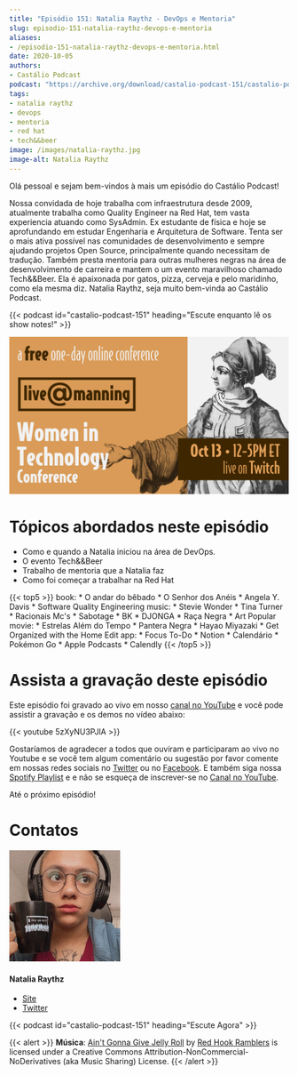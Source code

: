 ```yaml
---
title: "Episódio 151: Natalia Raythz - DevOps e Mentoria"
slug: episodio-151-natalia-raythz-devops-e-mentoria
aliases:
- /episodio-151-natalia-raythz-devops-e-mentoria.html
date: 2020-10-05
authors:
- Castálio Podcast
podcast: "https://archive.org/download/castalio-podcast-151/castalio-podcast-151.mp3"
tags:
- natalia raythz
- devops
- mentoria
- red hat
- tech&&beer
image: /images/natalia-raythz.jpg
image-alt: Natalia Raythz
---
```


Olá pessoal e sejam bem-vindos à mais um episódio do Castálio Podcast!

Nossa convidada de hoje trabalha com infraestrutura desde 2009, atualmente
trabalha como Quality Engineer na Red Hat, tem vasta experiencia atuando como
SysAdmin. Ex estudante de física e hoje se aprofundando em estudar Engenharia e
Arquitetura de Software. Tenta ser o mais ativa possível nas comunidades de
desenvolvimento e sempre ajudando projetos Open Source, principalmente quando
necessitam de tradução. Também presta mentoria para outras mulheres negras na
área de desenvolvimento de carreira e mantem o um evento maravilhoso chamado
Tech&&Beer. Ela é apaixonada por gatos, pizza, cerveja e pelo maridinho, como
ela mesma diz. Natalia Raythz, seja muito bem-vinda ao Castálio Podcast.

<div class="clearfix"></div>

{{< podcast id="castalio-podcast-151" heading="Escute enquanto lê os show notes!" >}}

<div class="row">
    <div class="col-md-12">
        <a href="http://mng.bz/Qxnj" target="_blank">
            <img class="img-responsive" src="/images/women-in-tech-conference.jpg" alt="live@manning Women in Technology" />
        </a>
    </div>
</div>

# Tópicos abordados neste episódio

- Como e quando a Natalia iniciou na área de DevOps.
- O evento Tech&&Beer
- Trabalho de mentoria que a Natalia faz
- Como foi começar a trabalhar na Red Hat

{{< top5 >}}
book:
    * O andar do bêbado
    * O Senhor dos Anéis
    * Angela Y. Davis
    * Software Quality Engineering
music:
    * Stevie Wonder
    * Tina Turner
    * Racionais Mc's
    * Sabotage
    * BK
    * DJONGA
    * Raça Negra
    * Art Popular
movie:
    * Estrelas Além do Tempo
    * Pantera Negra
    * Hayao Miyazaki
    * Get Organized with the Home Edit
app:
    * Focus To-Do
    * Notion
    * Calendário
    * Pokémon Go
    * Apple Podcasts
    * Calendly
{{< /top5 >}}

# Assista a gravação deste episódio

Este episódio foi gravado ao vivo em nosso [canal no
YouTube](http://youtube.com/castaliopodcast) e você pode assistir a gravação e
os demos no vídeo abaixo:

{{< youtube 5zXyNU3PJlA >}}

Gostaríamos de agradecer a todos que ouviram e participaram ao vivo no Youtube
e se você tem algum comentário ou sugestão por favor comente em nossas redes
sociais no [Twitter](https://twitter.com/castaliopod) ou no
[Facebook](https://www.facebook.com/castaliopod). E também siga nossa [Spotify
Playlist](https://open.spotify.com/user/elyezermr/playlist/0PDXXZRXbJNTPVSnopiMXg)
e e não se esqueça de inscrever-se no [Canal no
YouTube](http://youtube.com/castaliopodcast).

Até o próximo episódio!

# Contatos

<div class="row">
    <div class="col-md-6">
        <p>
        <div class="media">
        <div class="media-left">
            <img class="media-object rounded-circle img-thumbnail" src="/images/natalia-raythz.jpg" alt="Natalia Raythz" width="200px">
        </div>
        <div class="media-body">
            <h4 class="media-heading">Natalia Raythz</h4>
            <ul class="list-unstyled">
                <li><i class="bi bi-link"></i> <a href="https://shebangbash.dev/">Site</a></li>
                <li><i class="bi bi-twitter"></i> <a href="https://twitter.com/shebangbash">Twitter</a></li>
            </ul>
        </div>
        </div>
        </p>
    </div>
</div>

{{< podcast id="castalio-podcast-151" heading="Escute Agora" >}}

{{< alert >}}
**Música**: [Ain\'t Gonna Give Jelly
Roll](http://freemusicarchive.org/music/Red_Hook_Ramblers/Live__WFMU_on_Antique_Phonograph_Music_Program_with_MAC_Feb_8_2011/Red_Hook_Ramblers_-_12_-_Aint_Gonna_Give_Jelly_Roll)
by [Red Hook Ramblers](http://www.redhookramblers.com/) is licensed under a
Creative Commons Attribution-NonCommercial-NoDerivatives (aka Music Sharing)
License.
{{< /alert >}}
